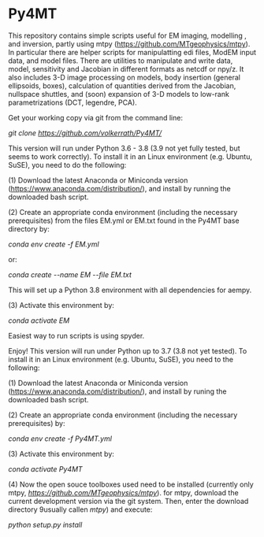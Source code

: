 # Py4MT
This repository contains simple scripts useful for EM imaging, modelling , and inversion, partly using mtpy (https://github.com/MTgeophysics/mtpy). In particular  there are helper scripts for manipulatting edi files, ModEM input data, and model files. There are utilities to manipulate and write data, model, sensitivity and Jacobian in different formats as netcdf or npy/z. It also includes 3-D image processing on models, body insertion (general ellipsoids, boxes), calculation of quantities derived from the Jacobian, nullspace shuttles, and (soon) expansion of 3-D models to low-rank parametrizations (DCT, legendre, PCA). 


Get your working copy via git from the command line:

_git clone https://github.com/volkerrath/Py4MT/_

This version will run under Python 3.6 - 3.8 (3.9 not yet fully tested, but seems to work correctly). To install it in an Linux environment (e.g. Ubuntu, SuSE), you need to do the following:

(1) Download the latest Anaconda or Miniconda version (https://www.anaconda.com/distribution/), and install by running the downloaded bash script. 

(2) Create an appropriate conda environment (including the necessary prerequisites) from the files EM.yml or EM.txt found in the Py4MT base directory by:

_conda env create -f EM.yml_

or:

_conda create --name EM --file EM.txt_

This will set up a Python 3.8 environment with all dependencies for aempy.

(3) Activate this environment by:

_conda activate EM_

Easiest way to run scripts is using spyder.


Enjoy!
This version will run under Python up to 3.7 (3.8 not yet tested). To install it in an Linux environment (e.g. Ubuntu, SuSE), you need to the following:

(1) Download the latest Anaconda or Miniconda version (https://www.anaconda.com/distribution/), and install by runing the downloaded bash script.

(2) Create an appropriate conda environment (including the necessary prerequisites) by:

_conda env create -f Py4MT.yml_

(3) Activate this environment by:

_conda activate Py4MT_

(4) Now the open souce toolboxes used need to be installed (currently only mtpy, _https://github.com/MTgeophysics/mtpy_). for mtpy, download the current development version via the git system. Then, enter the download directory 9usually callen _mtpy_) and execute:

_python setup.py install_
